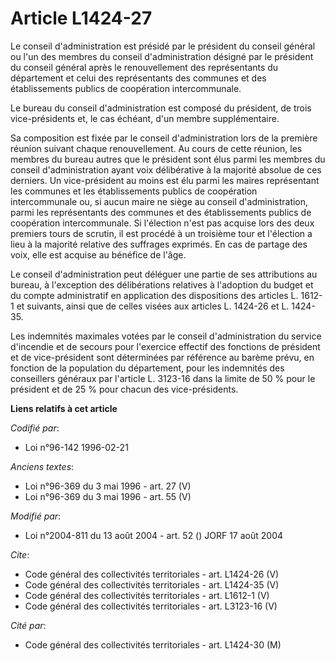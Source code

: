 # Article L1424-27

Le conseil d'administration est présidé par le président du conseil général ou l'un des membres du conseil d'administration
désigné par le président du conseil général après le renouvellement des représentants du département et celui des
représentants des communes et des établissements publics de coopération intercommunale. 

Le bureau du conseil d'administration est composé du président, de trois vice-présidents et, le cas échéant, d'un membre
supplémentaire. 

Sa composition est fixée par le conseil d'administration lors de la première réunion suivant chaque renouvellement. Au cours
de cette réunion, les membres du bureau autres que le président sont élus parmi les membres du conseil d'administration ayant
voix délibérative à la majorité absolue de ces derniers. Un vice-président au moins est élu parmi les maires représentant les
communes et les établissements publics de coopération intercommunale ou, si aucun maire ne siège au conseil d'administration,
parmi les représentants des communes et des établissements publics de coopération intercommunale. Si l'élection n'est pas
acquise lors des deux premiers tours de scrutin, il est procédé à un troisième tour et l'élection a lieu à la majorité
relative des suffrages exprimés. En cas de partage des voix, elle est acquise au bénéfice de l'âge. 

Le conseil d'administration peut déléguer une partie de ses attributions au bureau, à l'exception des délibérations relatives
à l'adoption du budget et du compte administratif en application des dispositions des articles L. 1612-1 et suivants, ainsi
que de celles visées aux articles L. 1424-26 et L. 1424-35. 

Les indemnités maximales votées par le conseil d'administration du service d'incendie et de secours pour l'exercice effectif
des fonctions de président et de vice-président sont déterminées par référence au barème prévu, en fonction de la population
du département, pour les indemnités des conseillers généraux par l'article L. 3123-16 dans la limite de 50 % pour le
président et de 25 % pour chacun des vice-présidents.

**Liens relatifs à cet article**

_Codifié par_:

  - Loi n°96-142 1996-02-21

_Anciens textes_:

  - Loi n°96-369 du 3 mai 1996 - art. 27 (V)
  - Loi n°96-369 du 3 mai 1996 - art. 55 (V)

_Modifié par_:

  - Loi n°2004-811 du 13 août 2004 - art. 52 () JORF 17 août 2004

_Cite_:

  - Code général des collectivités territoriales - art. L1424-26 (V)
  - Code général des collectivités territoriales - art. L1424-35 (V)
  - Code général des collectivités territoriales - art. L1612-1 (V)
  - Code général des collectivités territoriales - art. L3123-16 (V)

_Cité par_:

  - Code général des collectivités territoriales - art. L1424-30 (M)
